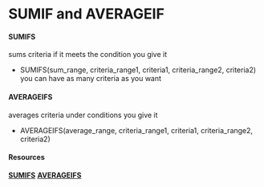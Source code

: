 # SUMIF and AVERAGEIF
#### SUMIFS
sums criteria if it meets the condition you give it
- SUMIFS(sum_range, criteria_range1, criteria1, criteria_range2, criteria2)
you can have as many criteria as you want
#### AVERAGEIFS
averages criteria under conditions you give it
- AVERAGEIFS(average_range, criteria_range1, criteria1, criteria_range2, criteria2)
#### Resources
**[SUMIFS](https://support.microsoft.com/en-us/office/sumifs-function-c9e748f5-7ea7-455d-9406-611cebce642b)**
**[AVERAGEIFS](https://support.microsoft.com/en-us/office/averageifs-function-48910c45-1fc0-4389-a028-f7c5c3001690)**